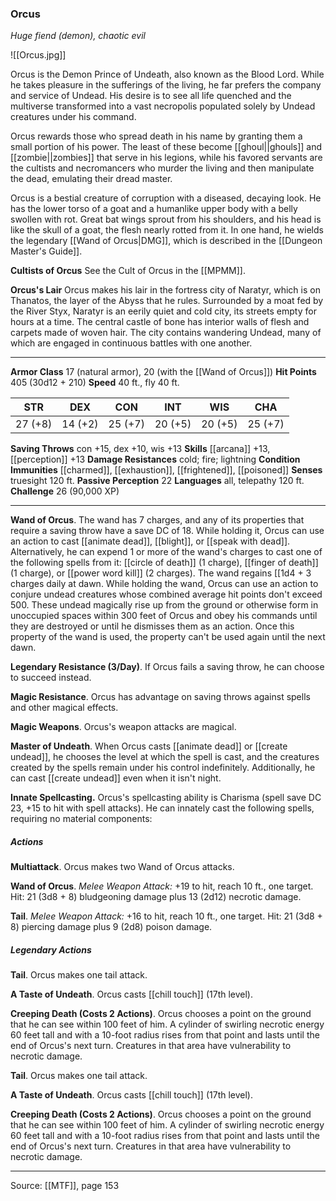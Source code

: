 ### Orcus
_Huge fiend (demon), chaotic evil_

![[Orcus.jpg]]

Orcus is the Demon Prince of Undeath, also known as the Blood Lord. While he takes pleasure in the sufferings of the living, he far prefers the company and service of Undead. His desire is to see all life quenched and the multiverse transformed into a vast necropolis populated solely by Undead creatures under his command.

Orcus rewards those who spread death in his name by granting them a small portion of his power. The least of these become [[ghoul||ghouls]] and [[zombie||zombies]] that serve in his legions, while his favored servants are the cultists and necromancers who murder the living and then manipulate the dead, emulating their dread master.

Orcus is a bestial creature of corruption with a diseased, decaying look. He has the lower torso of a goat and a humanlike upper body with a belly swollen with rot. Great bat wings sprout from his shoulders, and his head is like the skull of a goat, the flesh nearly rotted from it. In one hand, he wields the legendary [[Wand of Orcus|DMG]], which is described in the [[Dungeon Master's Guide]].

**Cultists of Orcus** See the Cult of Orcus in the [[MPMM]].

**Orcus's Lair** Orcus makes his lair in the fortress city of Naratyr, which is on Thanatos, the layer of the Abyss that he rules. Surrounded by a moat fed by the River Styx, Naratyr is an eerily quiet and cold city, its streets empty for hours at a time. The central castle of bone has interior walls of flesh and carpets made of woven hair. The city contains wandering Undead, many of which are engaged in continuous battles with one another.


---

**Armor Class** 17 (natural armor), 20 (with the [[Wand of Orcus]])
**Hit Points** 405 (30d12 + 210)
**Speed** 40 ft., fly 40 ft.

| STR     | DEX     | CON     | INT     | WIS     | CHA     |
|---------|---------|---------|---------|---------|---------|
| 27 (+8) | 14 (+2) | 25 (+7) | 20 (+5) | 20 (+5) | 25 (+7) |

**Saving Throws** con +15, dex +10, wis +13
**Skills** [[arcana]] +13, [[perception]] +13
**Damage Resistances** cold; fire; lightning
**Condition Immunities** [[charmed]], [[exhaustion]], [[frightened]], [[poisoned]]
**Senses** truesight 120 ft.
**Passive Perception** 22
**Languages** all, telepathy 120 ft.
**Challenge** 26 (90,000 XP)

---

**Wand of Orcus**. The wand has 7 charges, and any of its properties that require a saving throw have a save DC of 18. While holding it, Orcus can use an action to cast [[animate dead]], [[blight]], or [[speak with dead]]. Alternatively, he can expend 1 or more of the wand's charges to cast one of the following spells from it: [[circle of death]] (1 charge), [[finger of death]] (1 charge), or [[power word kill]] (2 charges). The wand regains [[1d4 + 3 charges daily at dawn. While holding the wand, Orcus can use an action to conjure undead creatures whose combined average hit points don't exceed 500. These undead magically rise up from the ground or otherwise form in unoccupied spaces within 300 feet of Orcus and obey his commands until they are destroyed or until he dismisses them as an action. Once this property of the wand is used, the property can't be used again until the next dawn.

**Legendary Resistance (3/Day)**. If Orcus fails a saving throw, he can choose to succeed instead.

**Magic Resistance**. Orcus has advantage on saving throws against spells and other magical effects.

**Magic Weapons**. Orcus's weapon attacks are magical.

**Master of Undeath**. When Orcus casts [[animate dead]] or [[create undead]], he chooses the level at which the spell is cast, and the creatures created by the spells remain under his control indefinitely. Additionally, he can cast [[create undead]] even when it isn't night.

**Innate Spellcasting.** Orcus's spellcasting ability is Charisma (spell save DC 23, +15 to hit with spell attacks). He can innately cast the following spells, requiring no material components:

##### Actions
**Multiattack**. Orcus makes two Wand of Orcus attacks.

**Wand of Orcus**. _Melee Weapon Attack:_ +19 to hit, reach 10 ft., one target. Hit: 21 (3d8 + 8) bludgeoning damage plus 13 (2d12) necrotic damage.

**Tail**. _Melee Weapon Attack:_ +16 to hit, reach 10 ft., one target. Hit: 21 (3d8 + 8) piercing damage plus 9 (2d8) poison damage.

##### Legendary Actions
**Tail**. Orcus makes one tail attack.

**A Taste of Undeath**. Orcus casts [[chill touch]] (17th level).

**Creeping Death (Costs 2 Actions)**. Orcus chooses a point on the ground that he can see within 100 feet of him. A cylinder of swirling necrotic energy 60 feet tall and with a 10-foot radius rises from that point and lasts until the end of Orcus's next turn. Creatures in that area have vulnerability to necrotic damage.

**Tail**. Orcus makes one tail attack.

**A Taste of Undeath**. Orcus casts [[chill touch]] (17th level).

**Creeping Death (Costs 2 Actions)**. Orcus chooses a point on the ground that he can see within 100 feet of him. A cylinder of swirling necrotic energy 60 feet tall and with a 10-foot radius rises from that point and lasts until the end of Orcus's next turn. Creatures in that area have vulnerability to necrotic damage.


---

Source: [[MTF]], page 153